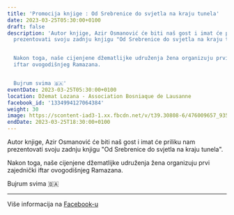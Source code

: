 ```yaml
---
title: 'Promocija knjige : Od Srebrenice do svjetla na kraju tunela'
date: 2023-03-25T05:30:00+0100
draft: false
description: 'Autor knjige, Azir Osmanović će biti naš gost i imat će priliku nam
  prezentovati svoju zadnju knjigu "Od Srebrenice do svjetla na kraju tunela".


  Nakon toga, naše cijenjene džematlijke udruženja žena organizuju prvi zajednički
  iftar ovogodišnjeg Ramazana.


  Bujrum svima 🇧🇦'
eventDate: 2023-03-25T05:30:00+0100
location: Džemat Lozana - Association Bosniaque de Lausanne
facebook_id: '1334994127064384'
weight: 30
image: https://scontent-iad3-1.xx.fbcdn.net/v/t39.30808-6/476009657_935496042044329_8178626072168630847_n.jpg?_nc_cat=101&ccb=1-7&_nc_sid=9e60e4&_nc_ohc=IwsaULf5bo4Q7kNvwEONixV&_nc_oc=AdnDEOajiVokJEhHqyLgDITxmIj-4DCALPDYU2I9WlNDD9NG-76DtN1EMf-jutaMERc&_nc_zt=23&_nc_ht=scontent-iad3-1.xx&edm=ABTKTjYEAAAA&_nc_gid=j28t0F4V-IwAMjkRrKslAg&oh=00_AfW_tJl2_o-PUKauAuXSiVEhUiRQ3sGiMG2TIbEeys2WVg&oe=68B9891C
endDate: 2023-03-25T18:30:00+0100
---
```


Autor knjige, Azir Osmanović će biti naš gost i imat će priliku nam prezentovati svoju zadnju knjigu "Od Srebrenice do svjetla na kraju tunela".

Nakon toga, naše cijenjene džematlijke udruženja žena organizuju prvi zajednički iftar ovogodišnjeg Ramazana.

Bujrum svima 🇧🇦

---

Više informacija na [Facebook-u](https://facebook.com/events/1334994127064384)